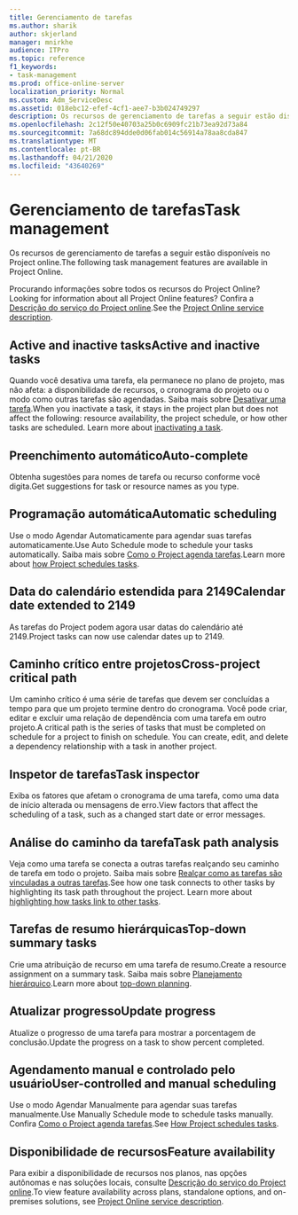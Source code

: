 ```yaml
---
title: Gerenciamento de tarefas
ms.author: sharik
author: skjerland
manager: mnirkhe
audience: ITPro
ms.topic: reference
f1_keywords:
- task-management
ms.prod: office-online-server
localization_priority: Normal
ms.custom: Adm_ServiceDesc
ms.assetid: 018ebc12-efef-4cf1-aee7-b3b024749297
description: Os recursos de gerenciamento de tarefas a seguir estão disponíveis no Project online.
ms.openlocfilehash: 2c12f50e40703a25b0c6909fc21b73ea92d73a84
ms.sourcegitcommit: 7a68dc894dde0d06fab014c56914a78aa8cda847
ms.translationtype: MT
ms.contentlocale: pt-BR
ms.lasthandoff: 04/21/2020
ms.locfileid: "43640269"
---
```

# <a name="task-management"></a><span data-ttu-id="b90a1-103">Gerenciamento de tarefas</span><span class="sxs-lookup"><span data-stu-id="b90a1-103">Task management</span></span>

<span data-ttu-id="b90a1-104">Os recursos de gerenciamento de tarefas a seguir estão disponíveis no Project online.</span><span class="sxs-lookup"><span data-stu-id="b90a1-104">The following task management features are available in Project Online.</span></span>
  
<span data-ttu-id="b90a1-105">Procurando informações sobre todos os recursos do Project Online?</span><span class="sxs-lookup"><span data-stu-id="b90a1-105">Looking for information about all Project Online features?</span></span> <span data-ttu-id="b90a1-106">Confira a [Descrição do serviço do Project online](project-online-service-description.md).</span><span class="sxs-lookup"><span data-stu-id="b90a1-106">See the [Project Online service description](project-online-service-description.md).</span></span>
  
## <a name="active-and-inactive-tasks"></a><span data-ttu-id="b90a1-107">Active and inactive tasks</span><span class="sxs-lookup"><span data-stu-id="b90a1-107">Active and inactive tasks</span></span>

<span data-ttu-id="b90a1-p102">Quando você desativa uma tarefa, ela permanece no plano de projeto, mas não afeta: a disponibilidade de recursos, o cronograma do projeto ou o modo como outras tarefas são agendadas. Saiba mais sobre [Desativar uma tarefa](https://go.microsoft.com/fwlink/p/?LinkId=271335).</span><span class="sxs-lookup"><span data-stu-id="b90a1-p102">When you inactivate a task, it stays in the project plan but does not affect the following: resource availability, the project schedule, or how other tasks are scheduled. Learn more about [inactivating a task](https://go.microsoft.com/fwlink/p/?LinkId=271335).</span></span>
  
## <a name="auto-complete"></a><span data-ttu-id="b90a1-110">Preenchimento automático</span><span class="sxs-lookup"><span data-stu-id="b90a1-110">Auto-complete</span></span>

<span data-ttu-id="b90a1-111">Obtenha sugestões para nomes de tarefa ou recurso conforme você digita.</span><span class="sxs-lookup"><span data-stu-id="b90a1-111">Get suggestions for task or resource names as you type.</span></span> 
  
## <a name="automatic-scheduling"></a><span data-ttu-id="b90a1-112">Programação automática</span><span class="sxs-lookup"><span data-stu-id="b90a1-112">Automatic scheduling</span></span>

<span data-ttu-id="b90a1-113">Use o modo Agendar Automaticamente para agendar suas tarefas automaticamente.</span><span class="sxs-lookup"><span data-stu-id="b90a1-113">Use Auto Schedule mode to schedule your tasks automatically.</span></span> <span data-ttu-id="b90a1-114">Saiba mais sobre [Como o Project agenda tarefas](https://go.microsoft.com/fwlink/p/?LinkId=271331).</span><span class="sxs-lookup"><span data-stu-id="b90a1-114">Learn more about [how Project schedules tasks](https://go.microsoft.com/fwlink/p/?LinkId=271331).</span></span> 
  
## <a name="calendar-date-extended-to-2149"></a><span data-ttu-id="b90a1-115">Data do calendário estendida para 2149</span><span class="sxs-lookup"><span data-stu-id="b90a1-115">Calendar date extended to 2149</span></span>

<span data-ttu-id="b90a1-116">As tarefas do Project podem agora usar datas do calendário até 2149.</span><span class="sxs-lookup"><span data-stu-id="b90a1-116">Project tasks can now use calendar dates up to 2149.</span></span> 
  
## <a name="cross-project-critical-path"></a><span data-ttu-id="b90a1-117">Caminho crítico entre projetos</span><span class="sxs-lookup"><span data-stu-id="b90a1-117">Cross-project critical path</span></span>

<span data-ttu-id="b90a1-p104">Um caminho crítico é uma série de tarefas que devem ser concluídas a tempo para que um projeto termine dentro do cronograma. Você pode criar, editar e excluir uma relação de dependência com uma tarefa em outro projeto.</span><span class="sxs-lookup"><span data-stu-id="b90a1-p104">A critical path is the series of tasks that must be completed on schedule for a project to finish on schedule. You can create, edit, and delete a dependency relationship with a task in another project.</span></span> 
  
## <a name="task-inspector"></a><span data-ttu-id="b90a1-120">Inspetor de tarefas</span><span class="sxs-lookup"><span data-stu-id="b90a1-120">Task inspector</span></span>

<span data-ttu-id="b90a1-121">Exiba os fatores que afetam o cronograma de uma tarefa, como uma data de início alterada ou mensagens de erro.</span><span class="sxs-lookup"><span data-stu-id="b90a1-121">View factors that affect the scheduling of a task, such as a changed start date or error messages.</span></span>
  
## <a name="task-path-analysis"></a><span data-ttu-id="b90a1-122">Análise do caminho da tarefa</span><span class="sxs-lookup"><span data-stu-id="b90a1-122">Task path analysis</span></span>

<span data-ttu-id="b90a1-p105">Veja como uma tarefa se conecta a outras tarefas realçando seu caminho de tarefa em todo o projeto. Saiba mais sobre [Realçar como as tarefas são vinculadas a outras tarefas](https://go.microsoft.com/fwlink/p/?LinkId=271345).</span><span class="sxs-lookup"><span data-stu-id="b90a1-p105">See how one task connects to other tasks by highlighting its task path throughout the project. Learn more about [highlighting how tasks link to other tasks](https://go.microsoft.com/fwlink/p/?LinkId=271345).</span></span>
  
## <a name="top-down-summary-tasks"></a><span data-ttu-id="b90a1-125">Tarefas de resumo hierárquicas</span><span class="sxs-lookup"><span data-stu-id="b90a1-125">Top-down summary tasks</span></span>

<span data-ttu-id="b90a1-126">Crie uma atribuição de recurso em uma tarefa de resumo.</span><span class="sxs-lookup"><span data-stu-id="b90a1-126">Create a resource assignment on a summary task.</span></span> <span data-ttu-id="b90a1-127">Saiba mais sobre [Planejamento hierárquico](https://go.microsoft.com/fwlink/p/?LinkId=271333).</span><span class="sxs-lookup"><span data-stu-id="b90a1-127">Learn more about [top-down planning](https://go.microsoft.com/fwlink/p/?LinkId=271333).</span></span>
  
## <a name="update-progress"></a><span data-ttu-id="b90a1-128">Atualizar progresso</span><span class="sxs-lookup"><span data-stu-id="b90a1-128">Update progress</span></span>

<span data-ttu-id="b90a1-129">Atualize o progresso de uma tarefa para mostrar a porcentagem de conclusão.</span><span class="sxs-lookup"><span data-stu-id="b90a1-129">Update the progress on a task to show percent completed.</span></span>
  
## <a name="user-controlled-and-manual-scheduling"></a><span data-ttu-id="b90a1-130">Agendamento manual e controlado pelo usuário</span><span class="sxs-lookup"><span data-stu-id="b90a1-130">User-controlled and manual scheduling</span></span>

<span data-ttu-id="b90a1-131">Use o modo Agendar Manualmente para agendar suas tarefas manualmente.</span><span class="sxs-lookup"><span data-stu-id="b90a1-131">Use Manually Schedule mode to schedule tasks manually.</span></span> <span data-ttu-id="b90a1-132">Confira [Como o Project agenda tarefas](https://go.microsoft.com/fwlink/p/?LinkId=271331).</span><span class="sxs-lookup"><span data-stu-id="b90a1-132">See [How Project schedules tasks](https://go.microsoft.com/fwlink/p/?LinkId=271331).</span></span>
  
## <a name="feature-availability"></a><span data-ttu-id="b90a1-133">Disponibilidade de recursos</span><span class="sxs-lookup"><span data-stu-id="b90a1-133">Feature availability</span></span>

<span data-ttu-id="b90a1-134">Para exibir a disponibilidade de recursos nos planos, nas opções autônomas e nas soluções locais, consulte [Descrição do serviço do Project online](project-online-service-description.md).</span><span class="sxs-lookup"><span data-stu-id="b90a1-134">To view feature availability across plans, standalone options, and on-premises solutions, see [Project Online service description](project-online-service-description.md).</span></span>
  